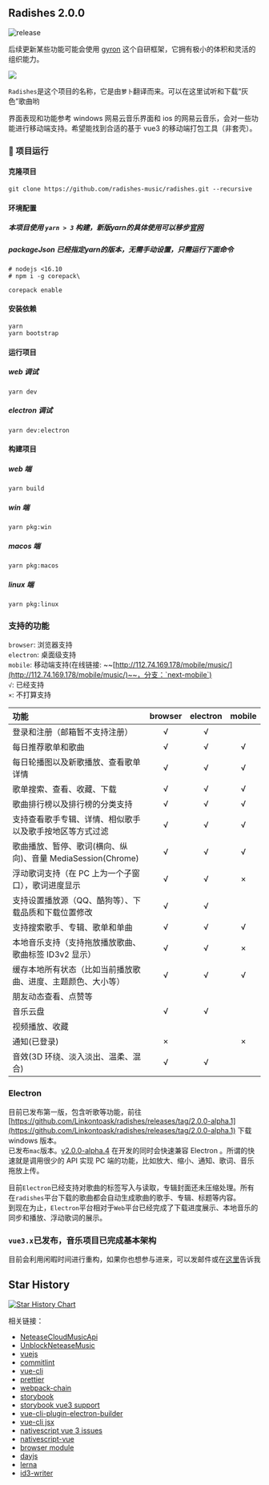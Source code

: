 ## Radishes 2.0.0

![release](https://github.com/Linkontoask/radishes/workflows/release/badge.svg)

后续更新某些功能可能会使用 [gyron](https://github.com/gyronorg/core) 这个自研框架，它拥有极小的体积和灵活的组织能力。

<img src="./snapshots/home.jpg" />

`Radishes`是这个项目的名称，它是由`萝卜`翻译而来。可以在这里试听和下载“灰色”歌曲哟

界面表现和功能参考 windows 网易云音乐界面和 ios 的网易云音乐，会对一些功能进行移动端支持。希望能找到合适的基于 vue3 的移动端打包工具（非套壳）。

### 🎡 项目运行

#### 克隆项目
```
git clone https://github.com/radishes-music/radishes.git --recursive
```

#### 环境配置

##### 本项目使用 `yarn > 3` 构建，新版yarn的具体使用可以移步[官网](https://v3.yarnpkg.com/getting-started/install)

##### packageJson 已经指定yarn的版本，无需手动设置，只需运行下面命令
```shell
# nodejs <16.10
# npm i -g corepack\

corepack enable
```

#### 安装依赖
```shell
yarn
yarn bootstrap
```

#### 运行项目
##### web 调试
```
yarn dev
```  
##### electron 调试
```
yarn dev:electron
```  

#### 构建项目 
##### web 端
```
yarn build
```  
##### win 端
```
yarn pkg:win
```  
##### macos 端
```
yarn pkg:macos
```  
##### linux 端
```
yarn pkg:linux
```  

### 支持的功能

`browser`: 浏览器支持  
`electron`: 桌面级支持  
`mobile`: 移动端支持(在线链接: ~~[http://112.74.169.178/mobile/music/](http://112.74.169.178/mobile/music/)~~，分支：`next-mobile`)  
`√`: 已经支持  
`×`: 不打算支持

| 功能                                                         | browser | electron | mobile |
| :----------------------------------------------------------- | :-----: | :------: | :----: |
| 登录和注册（邮箱暂不支持注册）                               |    √    |    √     |        |
| 每日推荐歌单和歌曲                                           |    √    |    √     |   √    |
| 每日轮播图以及新歌播放、查看歌单详情                         |    √    |    √     |   √    |
| 歌单搜索、查看、收藏、下载                                   |    √    |    √     |   √    |
| 歌曲排行榜以及排行榜的分类支持                               |    √    |    √     |   √    |
| 支持查看歌手专辑、详情、相似歌手以及歌手按地区等方式过滤     |    √    |    √     |   √    |
| 歌曲播放、暂停、歌词(横向、纵向)、音量 MediaSession(Chrome)  |    √    |    √     |   √    |
| 浮动歌词支持（在 PC 上为一个子窗口），歌词进度显示           |    √    |    √     |   ×    |
| 支持设置播放源（QQ、酷狗等）、下载品质和下载位置修改         |    √    |    √     |        |
| 支持搜索歌手、专辑、歌单和单曲                               |    √    |    √     |   √    |
| 本地音乐支持（支持拖放播放歌曲、歌曲标签 ID3v2 显示）        |    √    |    √     |   ×    |
| 缓存本地所有状态（比如当前播放歌曲、进度、主题颜色、大小等） |    √    |    √     |   √    |
| 朋友动态查看、点赞等                                         |         |          |        |
| 音乐云盘                                                     |    √    |    √     |        |
| 视频播放、收藏                                               |         |          |        |
| 通知(已登录)                                                 |    ×    |          |   ×    |
| 音效(3D 环绕、淡入淡出、温柔、混合)                          |    √    |    √     |        |

### Electron

目前已发布第一版，包含听歌等功能，前往 [https://github.com/Linkontoask/radishes/releases/tag/2.0.0-alpha.1](https://github.com/Linkontoask/radishes/releases/tag/2.0.0-alpha.1) 下载 windows 版本。  
已发布`mac`版本。[v2.0.0-alpha.4](https://github.com/Linkontoask/radishes/releases/tag/v2.0.0-alpha.4)
在开发的同时会快速兼容 Electron 。所谓的快速就是调用很少的 API 实现 PC 端的功能，比如放大、缩小、通知、歌词、音乐拖放上传。

目前`Electron`已经支持对歌曲的标签写入与读取，专辑封面还未压缩处理。所有在`radishes`平台下载的歌曲都会自动生成歌曲的歌手、专辑、标题等内容。  
到现在为止，`Electron`平台相对于`Web`平台已经完成了下载进度展示、本地音乐的同步和播放、浮动歌词的展示。

### `vue3.x`已发布，音乐项目已完成基本架构

目前会利用闲暇时间进行重构，如果你也想参与进来，可以发邮件或在[这里](https://github.com/Linkontoask/radishes/issues/6)告诉我

## Star History

[![Star History Chart](https://api.star-history.com/svg?repos=radishes-music/radishes&type=Date)](https://star-history.com/#radishes-music/radishes&Date)

相关链接：

- [NeteaseCloudMusicApi](https://github.com/Binaryify/NeteaseCloudMusicApi)
- [UnblockNeteaseMusic](https://github.com/nondanee/UnblockNeteaseMusic)
- [vuejs](https://v3.vuejs.org/)
- [commitlint](https://commitlint.js.org/#/)
- [vue-cli](https://cli.vuejs.org/zh/)
- [prettier](https://prettier.io/)
- [webpack-chain](https://github.com/neutrinojs/webpack-chain#getting-started)
- [storybook](https://github.com/storybookjs/storybook/tree/next/app/vue)
- [storybook vue3 support](https://github.com/storybookjs/storybook/issues/10654)
- [vue-cli-plugin-electron-builder](https://github.com/nklayman/vue-cli-plugin-electron-builder)
- [vue-cli jsx](https://github.com/vuejs/jsx-next/blob/dev/packages/babel-plugin-jsx/README-zh_CN.md)
- [nativescript vue 3 issues](https://github.com/nativescript-vue/nativescript-vue/issues/583)
- [nativescript-vue](https://github.com/nativescript-vue/nativescript-vue)
- [browser module](https://philipwalton.com/articles/deploying-es2015-code-in-production-today/)
- [dayjs](https://day.js.org/docs/zh-CN/installation/installation)
- [lerna](https://github.com/lerna/lerna)
- [id3-writer](https://github.com/egoroof/browser-id3-writer)
